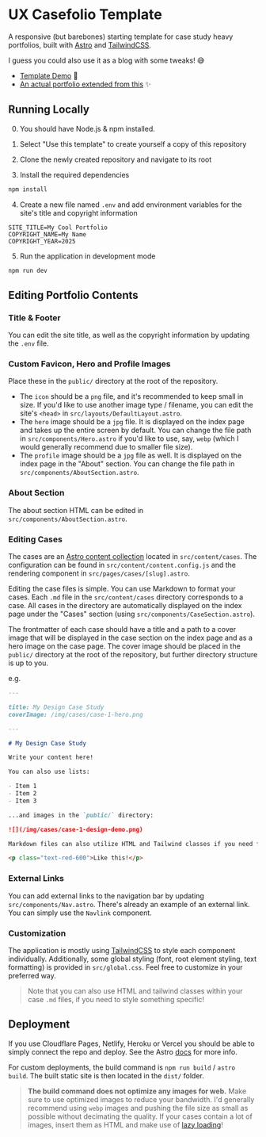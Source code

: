 # UX Casefolio Template

A responsive (but barebones) starting template for case study heavy portfolios, built with [Astro](https://astro.build) and [TailwindCSS](https://tailwindcss.com). 

I guess you could also use it as a blog with some tweaks! 😅 

- [Template Demo](https://ux-casefolio-template-demo.netlify.app/) 🚀
- [An actual portfolio extended from this](https://otsha.net) ✨

## Running Locally

0. You should have Node.js & npm installed.

1. Select "Use this template" to create yourself a copy of this repository

2. Clone the newly created repository and navigate to its root

3. Install the required dependencies

```bash
npm install
```

4. Create a new file named `.env` and add environment variables for the site's title and copyright information

```env
SITE_TITLE=My Cool Portfolio
COPYRIGHT_NAME=My Name
COPYRIGHT_YEAR=2025
```

5. Run the application in development mode

```bash
npm run dev
```

## Editing Portfolio Contents

### Title & Footer

You can edit the site title, as well as the copyright information by updating the `.env` file.

### Custom Favicon, Hero and Profile Images

Place these in the `public/` directory at the root of the repository.

- The `icon` should be a `png` file, and it's recommended to keep small in size. If you'd like to use another image type / filename, you can edit the site's `<head>` in `src/layouts/DefaultLayout.astro`.
- The `hero` image should be a `jpg` file. It is displayed on the index page and takes up the entire screen by default. You can change the file path in `src/components/Hero.astro` if you'd like to use, say, `webp` (which I would generally recommend due to smaller file size).
- The `profile` image should be a `jpg` file as well. It is displayed on the index page in the "About" section. You can change the file path in `src/components/AboutSection.astro`.

### About Section

The about section HTML can be edited in `src/components/AboutSection.astro`.

### Editing Cases

The cases are an [Astro content collection](https://docs.astro.build/en/guides/content-collections/) located in `src/content/cases`. The configuration can be found in `src/content/content.config.js` and the rendering component in `src/pages/cases/[slug].astro`.

Editing the case files is simple. You can use Markdown to format your cases. Each `.md` file in the `src/content/cases` directory corresponds to a case. All cases in the directory are automatically displayed on the index page under the "Cases" section (using `src/components/CaseSection.astro`).

The frontmatter of each case should have a title and a path to a cover image that will be displayed in the case section on the index page and as a hero image on the case page. The cover image should be placed in the `public/` directory at the root of the repository, but further directory structure is up to you.

e.g.
```md
---

title: My Design Case Study
coverImage: /img/cases/case-1-hero.png

---

# My Design Case Study

Write your content here!

You can also use lists:

- Item 1
- Item 2
- Item 3

...and images in the `public/` directory:

![](/img/cases/case-1-design-demo.png)

Markdown files can also utilize HTML and Tailwind classes if you need further customization!

<p class="text-red-600">Like this!</p>
```

### External Links

You can add external links to the navigation bar by updating `src/components/Nav.astro`. There's already an example of an external link. You can simply use the `Navlink` component.

### Customization

The application is mostly using [TailwindCSS](https://tailwindcss.com) to style each component individually. Additionally, some global styling (font, root element styling, text formatting) is provided in `src/global.css`. Feel free to customize in your preferred way. 

> Note that you can also use HTML and tailwind classes within your case `.md` files, if you need to style something specific!

## Deployment

If you use Cloudflare Pages, Netlify, Heroku or Vercel you should be able to simply connect the repo and deploy. See the Astro [docs](https://docs.astro.build/en/guides/deploy/) for more info.

For custom deployments, the build command is `npm run build` / `astro build`. The built static site is then located in the `dist/` folder.

> **The build command does not optimize any images for web.** Make sure to use optimized images to reduce your bandwidth. I'd generally recommend using `webp` images and pushing the file size as small as possible without decimating the quality. If your cases contain a lot of images, insert them as HTML and make use of [lazy loading](https://developer.mozilla.org/en-US/docs/Web/Performance/Lazy_loading#images_and_iframes)!
